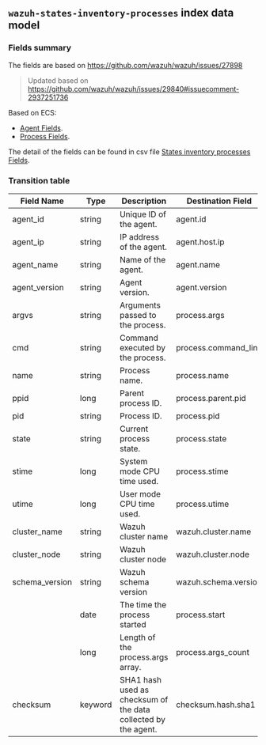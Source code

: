 ## `wazuh-states-inventory-processes` index data model

### Fields summary

The fields are based on https://github.com/wazuh/wazuh/issues/27898

> Updated based on https://github.com/wazuh/wazuh/issues/29840#issuecomment-2937251736

Based on ECS:

- [Agent Fields](https://www.elastic.co/guide/en/ecs/current/ecs-agent.html).
- [Process Fields](https://www.elastic.co/guide/en/ecs/current/ecs-process.html).

The detail of the fields can be found in csv file [States inventory processes Fields](fields.csv).

### Transition table

| Field Name     | Type    | Description                                                    | Destination Field    | Custom |
|----------------|---------|----------------------------------------------------------------|----------------------|--------|
| agent_id       | string  | Unique ID of the agent.                                        | agent.id             | FALSE  |
| agent_ip       | string  | IP address of the agent.                                       | agent.host.ip        | TRUE   |
| agent_name     | string  | Name of the agent.                                             | agent.name           | FALSE  |
| agent_version  | string  | Agent version.                                                 | agent.version        | FALSE  |
| argvs          | string  | Arguments passed to the process.                               | process.args         | FALSE  |
| cmd            | string  | Command executed by the process.                               | process.command_line | FALSE  |
| name           | string  | Process name.                                                  | process.name         | FALSE  |
| ppid           | long    | Parent process ID.                                             | process.parent.pid   | FALSE  |
| pid            | string  | Process ID.                                                    | process.pid          | FALSE  |
| state          | string  | Current process state.                                         | process.state        | TRUE   |
| stime          | long    | System mode CPU time used.                                     | process.stime        | TRUE   |
| utime          | long    | User mode CPU time used.                                       | process.utime        | TRUE   |
| cluster_name   | string  | Wazuh cluster name                                             | wazuh.cluster.name   | TRUE   |
| cluster_node   | string  | Wazuh cluster node                                             | wazuh.cluster.node   | TRUE   |
| schema_version | string  | Wazuh schema version                                           | wazuh.schema.version | TRUE   |
|                | date    | The time the process started                                   | process.start        | FALSE  |
|                | long    | Length of the process.args array.                              | process.args_count   | FALSE  |
| checksum       | keyword | SHA1 hash used as checksum of the data collected by the agent. | checksum.hash.sha1   | TRUE   |

